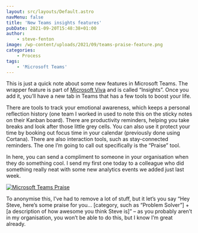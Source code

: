 ```yaml
---
layout: src/layouts/Default.astro
navMenu: false
title: 'New Teams insights features'
pubDate: 2021-09-20T15:48:38+01:00
author:
    - steve-fenton
image: /wp-content/uploads/2021/09/teams-praise-feature.png
categories:
    - Process
tags:
    - 'Microsoft Teams'
---
```


This is just a quick note about some new features in Microsoft Teams. The wrapper feature is part of [Microsoft Viva](https://www.microsoft.com/en-gb/microsoft-viva/insights) and is called “Insights”. Once you add it, you’ll have a new tab in Teams that has a few tools to boost your life.

There are tools to track your emotional awareness, which keeps a personal reflection history (one team I worked in used to note this on the sticky notes on their Kanban board). There are productivity reminders, helping you take breaks and look after those little grey cells. You can also use it protect your time by booking out focus time in your calendar (previously done using Cortana). There are also interaction tools, such as stay-connected reminders. The one I’m going to call out specifically is the “Praise” tool.

In here, you can send a compliment to someone in your organisation when they do something cool. I send my first one today to a colleague who did something really neat with some new analytics events we added just last week.

[![Microsoft Teams Praise](/img/2021/09/teams-praise-feature.png)](/2021/09/new-teams-insights-features/teams-praise-feature/)

To anonymise this, I’ve had to remove a lot of stuff, but it let’s you say “Hey Steve, here’s some praise for you… \[category, such as “Problem Solver”\] + \[a description of how awesome you think Steve is\]” – as you probably aren’t in my organisation, you won’t be able to do this, but I know I’m great already.